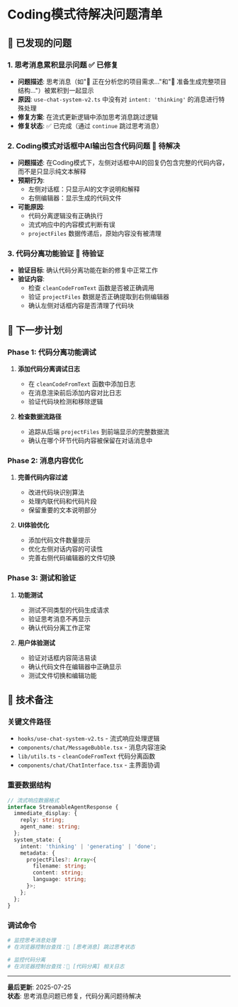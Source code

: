 # Coding模式待解决问题清单

## 🚨 已发现的问题

### 1. 思考消息累积显示问题 ✅ **已修复**
- **问题描述**: 思考消息（如"🤔 正在分析您的项目需求..."和"🎯 准备生成完整项目结构..."）被累积到一起显示
- **原因**: `use-chat-system-v2.ts` 中没有对 `intent: 'thinking'` 的消息进行特殊处理
- **修复方案**: 在流式更新逻辑中添加思考消息跳过逻辑
- **修复状态**: ✅ 已完成（通过 `continue` 跳过思考消息）

### 2. Coding模式对话框中AI输出包含代码问题 🔄 **待解决**
- **问题描述**: 在Coding模式下，左侧对话框中AI的回复仍包含完整的代码内容，而不是只显示纯文本解释
- **预期行为**: 
  - 左侧对话框：只显示AI的文字说明和解释
  - 右侧编辑器：显示生成的代码文件
- **可能原因**:
  - 代码分离逻辑没有正确执行
  - 流式响应中的内容模式判断有误
  - `projectFiles` 数据传递后，原始内容没有被清理

### 3. 代码分离功能验证 🔄 **待验证**
- **验证目标**: 确认代码分离功能在新的修复中正常工作
- **验证内容**:
  - 检查 `cleanCodeFromText` 函数是否被正确调用
  - 验证 `projectFiles` 数据是否正确提取到右侧编辑器
  - 确认左侧对话框内容是否清理了代码块

## 🎯 下一步计划

### Phase 1: 代码分离功能调试
1. **添加代码分离调试日志**
   - 在 `cleanCodeFromText` 函数中添加日志
   - 在消息渲染前后添加内容对比日志
   - 验证代码块检测和移除逻辑

2. **检查数据流路径**
   - 追踪从后端 `projectFiles` 到前端显示的完整数据流
   - 确认在哪个环节代码内容被保留在对话消息中

### Phase 2: 消息内容优化
1. **完善代码内容过滤**
   - 改进代码块识别算法
   - 处理内联代码和代码片段
   - 保留重要的文本说明部分

2. **UI体验优化**
   - 添加代码文件数量提示
   - 优化左侧对话内容的可读性
   - 完善右侧代码编辑器的文件切换

### Phase 3: 测试和验证
1. **功能测试**
   - 测试不同类型的代码生成请求
   - 验证思考消息不再显示
   - 确认代码分离工作正常

2. **用户体验测试**
   - 验证对话框内容简洁易读
   - 确认代码文件在编辑器中正确显示
   - 测试文件切换和编辑功能

## 📝 技术备注

### 关键文件路径
- `hooks/use-chat-system-v2.ts` - 流式响应处理逻辑
- `components/chat/MessageBubble.tsx` - 消息内容渲染
- `lib/utils.ts` - `cleanCodeFromText` 代码分离函数
- `components/chat/ChatInterface.tsx` - 主界面协调

### 重要数据结构
```typescript
// 流式响应数据格式
interface StreamableAgentResponse {
  immediate_display: {
    reply: string;
    agent_name: string;
  };
  system_state: {
    intent: 'thinking' | 'generating' | 'done';
    metadata: {
      projectFiles?: Array<{
        filename: string;
        content: string;
        language: string;
      }>;
    };
  };
}
```

### 调试命令
```bash
# 监控思考消息处理
# 在浏览器控制台查找：💭 [思考消息] 跳过思考状态

# 监控代码分离
# 在浏览器控制台查找：🎯 [代码分离] 相关日志
```

---

**最后更新**: 2025-07-25  
**状态**: 思考消息问题已修复，代码分离问题待解决 